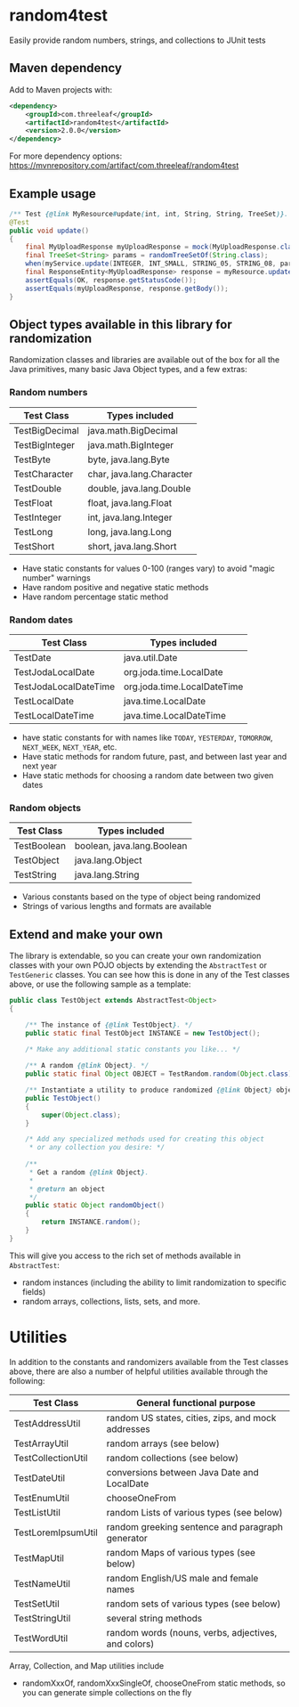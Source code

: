 # random4test
Easily provide random numbers, strings, and collections to JUnit tests

## Maven dependency
Add to Maven projects with:
```xml
<dependency>
    <groupId>com.threeleaf</groupId>
    <artifactId>random4test</artifactId>
    <version>2.0.0</version>
</dependency>
```
For more dependency options: <https://mvnrepository.com/artifact/com.threeleaf/random4test>

## Example usage
```java
/** Test {@link MyResource#update(int, int, String, String, TreeSet)}. */
@Test
public void update()
{
    final MyUploadResponse myUploadResponse = mock(MyUploadResponse.class);
    final TreeSet<String> params = randomTreeSetOf(String.class);
    when(myService.update(INTEGER, INT_SMALL, STRING_05, STRING_08, params)).thenReturn(myUploadResponse);
    final ResponseEntity<MyUploadResponse> response = myResource.update(INTEGER, INT_SMALL, STRING_05, STRING_08, params);
    assertEquals(OK, response.getStatusCode());
    assertEquals(myUploadResponse, response.getBody());
}
```

## Object types available in this library for randomization
Randomization classes and libraries are available out of the box for all the Java primitives, many basic Java Object types,
and a few extras:

### Random numbers

| Test Class            | Types included            |
| ---                   | ---                       |
| TestBigDecimal        | java.math.BigDecimal      |
| TestBigInteger        | java.math.BigInteger      |
| TestByte              | byte, java.lang.Byte      |
| TestCharacter         | char, java.lang.Character |
| TestDouble            | double, java.lang.Double  |
| TestFloat             | float, java.lang.Float    |
| TestInteger           | int, java.lang.Integer    |
| TestLong              | long, java.lang.Long      |
| TestShort             | short, java.lang.Short    |

* Have static constants for values 0-100 (ranges vary) to avoid "magic number" warnings
* Have random positive and negative static methods
* Have random percentage static method

### Random dates

| Test Class             | Types included              |
| ---                    | ---                         |
| TestDate               | java.util.Date              |
| TestJodaLocalDate      | org.joda.time.LocalDate     |
| TestJodaLocalDateTime  | org.joda.time.LocalDateTime |
| TestLocalDate          | java.time.LocalDate         |
| TestLocalDateTime      | java.time.LocalDateTime     |

* have static constants for with names like `TODAY`, `YESTERDAY`, `TOMORROW`, `NEXT_WEEK`, `NEXT_YEAR`, etc.
* Have static methods for random future, past, and between last year and next year
* Have static methods for choosing a random date between two given dates

### Random objects

| Test Class             | Types included             |
| ---                    | ---                        |
| TestBoolean            | boolean, java.lang.Boolean |
| TestObject             | java.lang.Object           |
| TestString             | java.lang.String           |

* Various constants based on the type of object being randomized
* Strings of various lengths and formats are available

## Extend and make your own

The library is extendable, so you can create your own randomization classes 
with your own POJO objects by extending the `AbstractTest` or `TestGeneric` classes.
You can see how this is done in any of the Test classes above, or use the
following sample as a template:

```java
public class TestObject extends AbstractTest<Object>
{

    /** The instance of {@link TestObject}. */
    public static final TestObject INSTANCE = new TestObject();

    /* Make any additional static constants you like... */
    
    /** A random {@link Object}. */
    public static final Object OBJECT = TestRandom.random(Object.class);

    /** Instantiate a utility to produce randomized {@link Object} objects. */
    public TestObject()
    {
        super(Object.class);
    }

    /* Add any specialized methods used for creating this object
     * or any collection you desire: */
    
    /**
     * Get a random {@link Object}.
     *
     * @return an object
     */
    public static Object randomObject()
    {
        return INSTANCE.random();
    }
}
```

This will give you access to the rich set of methods available in `AbstractTest`:

* random instances (including the ability to limit randomization to specific fields)
* random arrays, collections, lists, sets, and more.

# Utilities

In addition to the constants and randomizers available from the Test classes above,
there are also a number of helpful utilities available through the following: 


| Test Class             | General functional purpose                          |
| ---                    | ---                                                 |
| TestAddressUtil        | random US states, cities, zips, and mock addresses  |
| TestArrayUtil          | random arrays (see below)                           |
| TestCollectionUtil     | random collections (see below)                      |
| TestDateUtil           | conversions between Java Date and LocalDate         |
| TestEnumUtil           | chooseOneFrom                                       |
| TestListUtil           | random Lists of various types (see below)           |
| TestLoremIpsumUtil     | random greeking sentence and paragraph generator    |
| TestMapUtil            | random Maps of various types (see below)            |
| TestNameUtil           | random English/US male and female names             |
| TestSetUtil            | random sets of various types (see below)            |
| TestStringUtil         | several string methods                              |
| TestWordUtil           | random words (nouns, verbs, adjectives, and colors) |


Array, Collection, and Map utilities include
* randomXxxOf, randomXxxSingleOf, chooseOneFrom static methods, so you
can generate simple collections on the fly

